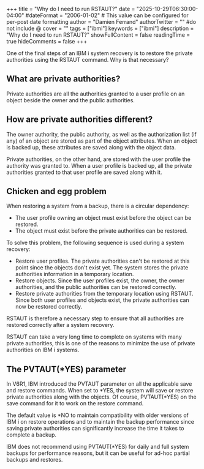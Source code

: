 +++
title = "Why do I need to run RSTAUT?"
date = "2025-10-29T06:30:00-04:00"
#dateFormat = "2006-01-02" # This value can be configured for per-post date formatting
author = "Damien Ferrand"
authorTwitter = "" #do not include @
cover = ""
tags = ["ibmi"]
keywords = ["ibmi"]
description = "Why do I need to run RSTAUT?"
showFullContent = false
readingTime = true
hideComments = false
+++

One of the final steps of an IBM i system recovery is to restore the private authorities using the RSTAUT command. Why is that necessary?

## What are private authorities?

Private authorities are all the authorities granted to a user profile on an object beside the owner and the public authorities.

## How are private authorities different?

The owner authority, the public authority, as well as the authorization list (if any) of an object are stored as part of the object attributes. When an object is backed up, these attributes are saved along with the object data.

Private authorities, on the other hand, are stored with the user profile the authority was granted to. When a user profile is backed up, all the private authorities granted to that user profile are saved along with it.

## Chicken and egg problem

When restoring a system from a backup, there is a circular dependency:
* The user profile owning an object must exist before the object can be restored.
* The object must exist before the private authorities can be restored.

To solve this problem, the following sequence is used during a system recovery:
* Restore user profiles. The private authorities can't be restored at this point since the objects don't exist yet. The system stores the private authorities information in a temporary location.
* Restore objects. Since the user profiles exist, the owner, the owner authorities, and the public authorities can be restored correctly.
* Restore private authorities from the temporary location using RSTAUT. Since both user profiles and objects exist, the private authorities can now be restored correctly.

RSTAUT is therefore a necessary step to ensure that all authorities are restored correctly after a system recovery.

RSTAUT can take a very long time to complete on systems with many private authorities, this is one of the reasons to minimize the use of private authorities on IBM i systems.

## The PVTAUT(*YES) parameter

In V6R1, IBM introduced the PVTAUT parameter on all the applicable save and restore commands. When set to *YES, the system will save or restore private authorities along with the objects. Of course, PVTAUT(*YES) on the save command for it to work on the restore command.

The default value is *NO to maintain compatibility with older versions of IBM i on restore operations and to maintain the backup performance since saving private authorities can significantly increase the time it takes to complete a backup.

IBM does not recommend using PVTAUT(*YES) for daily and full system backups for performance reasons, but it can be useful for ad-hoc partial backups and restores.